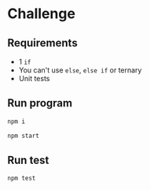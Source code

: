 # Challenge

## Requirements
- 1 `if`
- You can't use `else`, `else if` or ternary
- Unit tests

## Run program
```sh
npm i 
```
```sh
npm start
```
## Run test
```sh
npm test
```
